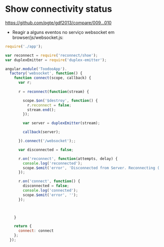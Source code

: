 # Show connectivity status

https://github.com/pgte/gdf2013/compare/009...010

* Reagir a alguns eventos no serviço websocket em browser/js/websocket.js:

```javascript
require('./app');

var reconnect = require('reconnect/shoe');
var duplexEmitter = require('duplex-emitter');

angular.module('ToodooApp').
  factory('websocket', function() {
    function connect(scope, callback) {
      var r;
      
      r = reconnect(function(stream) {

        scope.$on('$destroy', function() {
          r.reconnect = false;
          stream.end();
        });

        var server = duplexEmitter(stream);

        callback(server);

      }).connect('/websocket');;

      var disconnected = false;

      r.on('reconnect', function(attempts, delay) {
        console.log('reconnected');
        scope.$emit('error', 'Disconnected from Server. Reconnecting (' + attempts + ' atempts already)');
      });

      r.on('connect', function() {
        disconnected = false;
        console.log('connected');
        scope.$emit('error', '');
      });

      

    }

    return {
      connect: connect
    };
  });
```